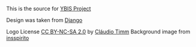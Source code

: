 This is the source for [YBIS Project](http://www.ytterbium.space)

Design was taken from [Django](https://github.com/django/djangoproject.com)

Logo License [CC BY-NC-SA 2.0](https://creativecommons.org/licenses/by-nc-sa/2.0/)
by [Cláudio Timm](https://www.flickr.com/photos/cdtimm/)
Background image from [insspirito](https://pixabay.com/ru/users/insspirito-1851261/)
